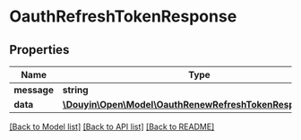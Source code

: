 # OauthRefreshTokenResponse

## Properties
Name | Type                                                                                               | Description | Notes
------------ |----------------------------------------------------------------------------------------------------| ------------- | -------------
**message** | **string**                                                                                         |  | [optional] 
**data** | [**\Douyin\Open\Model\OauthRenewRefreshTokenResponseData**](OauthRenewRefreshTokenResponseData.md) |  | [optional] 

[[Back to Model list]](../../README.md#documentation-for-models) [[Back to API list]](../../README.md#documentation-for-api-endpoints) [[Back to README]](../../README.md)

